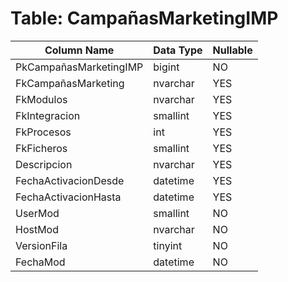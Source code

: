 # Table: CampañasMarketingIMP

| Column Name | Data Type | Nullable |
|-------------|-----------|----------|
| PkCampañasMarketingIMP | bigint | NO |
| FkCampañasMarketing | nvarchar | YES |
| FkModulos | nvarchar | YES |
| FkIntegracion | smallint | YES |
| FkProcesos | int | YES |
| FkFicheros | smallint | YES |
| Descripcion | nvarchar | YES |
| FechaActivacionDesde | datetime | YES |
| FechaActivacionHasta | datetime | YES |
| UserMod | smallint | NO |
| HostMod | nvarchar | NO |
| VersionFila | tinyint | NO |
| FechaMod | datetime | NO |

